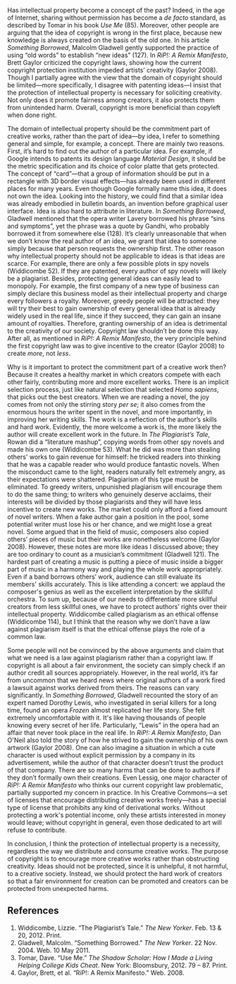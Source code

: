 Has intellectual property become a concept of the past? Indeed, in the age of Internet, sharing without permission has become a *de facto* standard, as described by Tomar in his book *Use Me* (85). Moreover, other people are arguing that the idea of copyright is wrong in the first place, because new knowledge is always created on the basis of the old one. In his article *Something Borrowed*, Malcolm Gladwell gently supported the practice of using “old words” to establish “new ideas” (127). In *RiP!: A Remix Manifesto*, Brett Gaylor criticized the copyright laws, showing how the current copyright protection institution impeded artists’ creativity (Gaylor 2008). Though I partially agree with the view that the domain of copyright should be limited—more specifically, I disagree with patenting ideas—I insist that the protection of intellectual property is necessary for soliciting creativity. Not only does it promote fairness among creators, it also protects them from unintended harm. Overall, copyright is more beneficial than copyleft when done right.

The domain of intellectual property should be the commitment part of creative works, rather than the part of idea—by idea, I refer to something general and simple, for example, a concept. There are mainly two reasons. First, it’s hard to find out the author of a particular idea. For example, if Google intends to patents its design language *Material Design*, it should be the metric specification and its choice of color platte that gets protected. The concept of “card”—that a group of information should be put in a rectangle with 3D border visual effects—has already been used in different places for many years. Even though Google formally name this idea, it does not own the idea. Looking into the history, we could find that a similar idea was already embodied in bulletin boards, an invention before graphical user interface. Idea is also hard to attribute in literature. In *Something Borrowed*, Gladwell mentioned that the opera writer Lavery borrowed his phrase “sins and symptoms”, yet the phrase was a quote by Gandhi, who probably borrowed it from somewhere else (128). It’s clearly unreasonable that when we don’t know the real author of an idea, we grant that idea to someone simply because that person requests the ownership first. The other reason why intellectual property should not be applicable to ideas is that ideas are scarce. For example, there are only a few possible plots in spy novels (Widdicombe 52). If they are patented, every author of spy novels will likely be a plagiarist. Besides, protecting general ideas can easily lead to monopoly. For example, the first company of a new type of business can simply declare this business model as their intellectual property and charge every followers a royalty. Moreover, greedy people will be attracted: they will try their best to gain ownership of every general idea that is already widely used in the real life, since if they succeed, they can gain an insane amount of royalties. Therefore, granting ownership of an idea is detrimental to the creativity of our society. Copyright law shouldn’t be done this way. After all, as mentioned in *RiP!: A Remix Manifesto*, the very principle behind the first copyright law was to give incentive to the creator (Gaylor 2008) to create *more*, not *less*.

Why is it important to protect the commitment part of a creative work then? Because it creates a healthy market in which creators compete with each other fairly, contributing more and more excellent works. There is an implicit selection process, just like natural selection that selected *Homo sapiens*, that picks out the best creators. When we are reading a novel, the joy comes from not only the stirring story *per se*; it also comes from the enormous hours the writer spent in the novel, and more importantly, in improving her writing skills. The work is a reflection of the author’s skills and hard work. Evidently, the more welcome a work is, the more likely the author will create excellent work in the future. In *The Plagiarist’s Tale*, Rowan did a “literature mashup”, copying words from other spy novels and made his own one (Widdicombe 53). What he did was more than stealing others' works to gain revenue for himself: he tricked readers into thinking that he was a capable reader who would produce fantastic novels. When the misconduct came to the light, readers naturally felt extremely angry, as their expectations were shattered. Plagiarism of this type must be eliminated. To greedy writers, unpunished plagiarism will encourage them to do the same thing; to writers who genuinely deserve acclaims, their interests will be divided by those plagiarists and they will have less incentive to create new works. The market could only afford a fixed amount of novel writers. When a fake author gain a position in the pool, some potential writer must lose his or her chance, and we might lose a great novel. Some argued that in the field of music, composers also copied others’ pieces of music but their works are nonetheless welcome (Gaylor 2008). However, these notes are more like ideas I discussed above; they are too ordinary to count as a musician’s commitment (Gladwell 121). The hardest part of creating a music is putting a piece of music inside a bigger part of music in a harmony way and playing the whole work appropriately. Even if a band borrows others’ work, audience can still evaluate its members' skills accurately. This is like attending a concert: we applaud the composer's genius as well as the excellent interpretation by the skillful orchestra. To sum up, because of our needs to differentiate more skillful creators from less skillful ones, we have to protect authors’ rights over their intellectual property. Widdicombe called plagiarism as an ethical offense (Widdicombe 114), but I think that the reason why we don’t have a law against plagiarism itself is that the ethical offense plays the role of a common law.

Some people will not be convinced by the above arguments and claim that what we need is a law against plagiarism rather than a copyright law. If copyright is all about a fair environment, the society can simply check if an author credit all sources appropriately. However, in the real world, it’s far from uncommon that we heard news where original authors of a work fired a lawsuit against works derived from theirs. The reasons can vary significantly. In *Something Borrowed*, Gladwell recounted the story of an expert named Dorothy Lewis, who investigated in serial killers for a long time, found an opera *Frozen* almost replicated her life story. She felt extremely uncomfortable with it. It's like having thousands of people knowing every secret of her life. Particularly, “Lewis” in the opera had an affair that never took place in the real life. In *RiP!: A Remix Manifesto*, Dan O'Neil also told the story of how he strived to gain the ownership of his own artwork (Gaylor 2008). One can also imagine a situation in which a cute character is used without explicit permission by a company in its advertisement, while the author of that character doesn’t trust the product of that company. There are so many harms that can be done to authors if they don’t formally own their creations. Even Lessig, one major character of *RiP!: A Remix Manifesto* who thinks our current copyright law problematic, partially supported my concern in practice. In his Creative Commons—a set of licenses that encourage distributing creative works freely—has a special type of license that prohibits any kind of derivational works. Without protecting a work's potential income, only these artists interested in money would leave; without copyright in general, even those dedicated to art will refuse to contribute.

In conclusion, I think the protection of intellectual property is a necessity, regardless the way we distribute and consume creative works. The purpose of copyright is to encourage more creative works rather than obstructing creativity. Ideas should not be protected, since it is unhelpful, it not harmful, to a creative society. Instead, we should protect the hard work of creators so that a fair environment for creation can be promoted and creators can be protected from unexpected harms.

## References

1. Widdicombe, Lizzie. “The Plagiarist’s Tale.” _The New Yorker_. Feb. 13 & 20, 2012. Print.
2. Gladwell, Malcolm. “Something Borrowed.” _The New Yorker_. 22 Nov. 2004. Web. 10 May 2011.
3. Tomar, Dave. “Use Me.” _The Shadow Scholar: How I Made a Living Helping College Kids Cheat_. New York: Bloomsbury, 2012. 79 – 87. Print.
4. Gaylor, Brett, et al. “RiP!: A Remix Manifesto.” Web. 2008.

